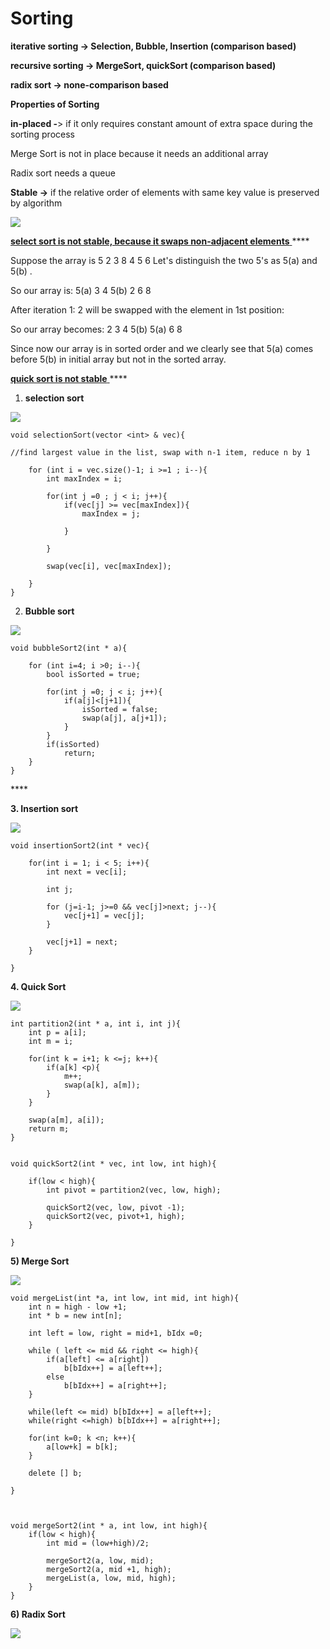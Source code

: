 # Sorting

**iterative sorting -&gt; Selection, Bubble, Insertion \(comparison based\)**

**recursive sorting -&gt; MergeSort, quickSort \(comparison based\)**

**radix sort -&gt; none-comparison based** 

**Properties of Sorting**

**in-placed -**&gt; if it only requires constant amount of extra space during the sorting process

Merge Sort is not in place because it needs an additional array

Radix sort needs a queue 

**Stable -&gt;** if the relative order of elements with same key value is preserved by algorithm

![](../../.gitbook/assets/image%20%28146%29.png)

[**select sort is not stable, because it swaps non-adjacent elements** ](https://www.quora.com/Why-is-a-selection-sort-algorithm-not-stable)\*\*\*\*

Suppose the array is 5 2 3 8 4 5 6 Let's distinguish the two 5's as 5\(a\) and 5\(b\) .

So our array is: 5\(a\) 3 4 5\(b\) 2 6 8

After iteration 1: 2 will be swapped with the element in 1st position:

So our array becomes: 2 3 4 5\(b\) 5\(a\) 6 8

Since now our array is in sorted order and we clearly see that 5\(a\) comes before 5\(b\) in initial array but not in the sorted array.

[**quick sort is not stable** ](https://stackoverflow.com/questions/13498213/quicksort-algorithm-stability)\*\*\*\*





1. **selection sort** 

![](../../.gitbook/assets/image%20%2882%29.png)

```text
void selectionSort(vector <int> & vec){

//find largest value in the list, swap with n-1 item, reduce n by 1 

	for (int i = vec.size()-1; i >=1 ; i--){
		int maxIndex = i;

		for(int j =0 ; j < i; j++){
			if(vec[j] >= vec[maxIndex]){
				maxIndex = j;
				
			}

		}

		swap(vec[i], vec[maxIndex]);

	}
}
```

2. **Bubble sort** 

![](../../.gitbook/assets/image%20%2850%29.png)

```text
void bubbleSort2(int * a){

	for (int i=4; i >0; i--){
		bool isSorted = true;

		for(int j =0; j < i; j++){
			if(a[j]<[j+1]){
				isSorted = false;
				swap(a[j], a[j+1]);
			}
		}
		if(isSorted)
			return;
	}
}
```

\*\*\*\*

**3. Insertion sort**

![](../../.gitbook/assets/image%20%28113%29.png)

```text
void insertionSort2(int * vec){

	for(int i = 1; i < 5; i++){
		int next = vec[i];

		int j;

		for (j=i-1; j>=0 && vec[j]>next; j--){
			vec[j+1] = vec[j];
		}

		vec[j+1] = next;
	}

}
```

**4. Quick Sort** 

![](../../.gitbook/assets/image%20%2868%29.png)

```text
int partition2(int * a, int i, int j){
	int p = a[i];
	int m = i;

	for(int k = i+1; k <=j; k++){
		if(a[k] <p){
			m++;
			swap(a[k], a[m]);
		}
	}

	swap(a[m], a[i]);
	return m;
}


void quickSort2(int * vec, int low, int high){

	if(low < high){
		int pivot = partition2(vec, low, high);

		quickSort2(vec, low, pivot -1);
		quickSort2(vec, pivot+1, high);
	}

}
```

**5\) Merge Sort**

![](../../.gitbook/assets/image%20%28132%29.png)

```text
void mergeList(int *a, int low, int mid, int high){
	int n = high - low +1;
	int * b = new int[n];

	int left = low, right = mid+1, bIdx =0;

	while ( left <= mid && right <= high){
		if(a[left] <= a[right])
			b[bIdx++] = a[left++];
		else
			b[bIdx++] = a[right++];
	}

	while(left <= mid) b[bIdx++] = a[left++];
	while(right <=high) b[bIdx++] = a[right++];

	for(int k=0; k <n; k++){
		a[low+k] = b[k];
	}

	delete [] b;

}



void mergeSort2(int * a, int low, int high){
	if(low < high){
		int mid = (low+high)/2;

		mergeSort2(a, low, mid);
		mergeSort2(a, mid +1, high);
		mergeList(a, low, mid, high);
	}
}
```

**6\) Radix Sort** 

![](../../.gitbook/assets/image%20%2891%29.png)

